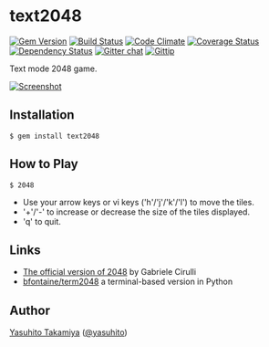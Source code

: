text2048
========
[![Gem Version](http://img.shields.io/gem/v/text2048.svg)][gem]
[![Build Status](http://img.shields.io/travis/yasuhito/text2048/develop.svg)][travis]
[![Code Climate](http://img.shields.io/codeclimate/github/yasuhito/text2048.svg)][codeclimate]
[![Coverage Status](http://img.shields.io/coveralls/yasuhito/text2048/develop.svg)][coveralls]
[![Dependency Status](http://img.shields.io/gemnasium/yasuhito/text2048.svg)][gemnasium]
[![Gitter chat](https://badges.gitter.im/yasuhito/text2048.png)][gitter]
[![Gittip](http://img.shields.io/gittip/yasuhito.svg)][gittip]

Text mode 2048 game.

[gem]: https://rubygems.org/gems/text2048
[travis]: http://travis-ci.org/yasuhito/text2048
[codeclimate]: https://codeclimate.com/github/yasuhito/text2048
[coveralls]: https://coveralls.io/r/yasuhito/text2048?branch=develop
[gemnasium]: https://gemnasium.com/yasuhito/text2048
[gitter]: https://gitter.im/yasuhito/text2048
[gittip]: https://www.gittip.com/yasuhito/

[![Screenshot](https://raw.github.com/yasuhito/text2048/develop/screen_shot.png)][screenshot]

[screenshot]: https://asciinema.org/a/9577

Installation
------------

```
$ gem install text2048
```

How to Play
-----------

```
$ 2048
```

- Use your arrow keys or vi keys ('h'/'j'/'k'/'l') to move the tiles.
- '+'/'-' to increase or decrease the size of the tiles displayed.
- 'q' to quit.

Links
-----

 * [The official version of 2048](http://gabrielecirulli.github.io/2048/) by Gabriele Cirulli
 * [bfontaine/term2048](https://github.com/bfontaine/term2048) a terminal-based version in Python

Author
------

[Yasuhito Takamiya](https://github.com/yasuhito) ([@yasuhito](http://twitter.com/yasuhito))
